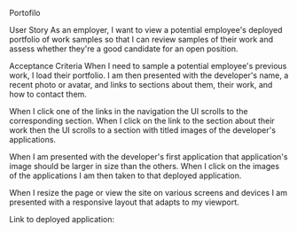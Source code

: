 Portofilo

User Story
As an employer, I want to view a potential employee's deployed portfolio of work samples so that I can review samples of their work and assess whether they're a good candidate for an open position.

Acceptance Criteria
When I need to sample a potential employee's previous work, I load their portfolio. I am then presented with the developer's name, a recent photo or avatar, and links to sections about them, their work, and how to contact them.

When I click one of the links in the navigation the UI scrolls to the corresponding section. When I click on the link to the section about their work then the UI scrolls to a section with titled images of the developer's applications.

When I am presented with the developer's first application that application's image should be larger in size than the others. When I click on the images of the applications I am then taken to that deployed application.

When I resize the page or view the site on various screens and devices I am presented with a responsive layout that adapts to my viewport.

Link to deployed application:
